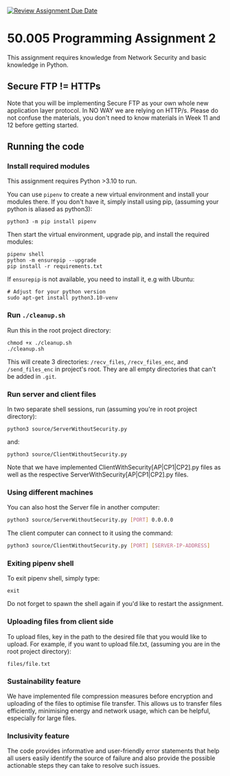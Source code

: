 [![Review Assignment Due Date](https://classroom.github.com/assets/deadline-readme-button-22041afd0340ce965d47ae6ef1cefeee28c7c493a6346c4f15d667ab976d596c.svg)](https://classroom.github.com/a/vB1apsQV)
# 50.005 Programming Assignment 2

This assignment requires knowledge from Network Security and basic knowledge in Python.

## Secure FTP != HTTPs

Note that you will be implementing Secure FTP as your own whole new application layer protocol. In NO WAY we are relying on HTTP/s. Please do not confuse the materials, you don't need to know materials in Week 11 and 12 before getting started.

## Running the code

### Install required modules

This assignment requires Python >3.10 to run.

You can use `pipenv` to create a new virtual environment and install your modules there. If you don't have it, simply install using pip, (assuming your python is aliased as python3):

```
python3 -m pip install pipenv
```

Then start the virtual environment, upgrade pip, and install the required modules:

```
pipenv shell
python -m ensurepip --upgrade
pip install -r requirements.txt
```

If `ensurepip` is not available, you need to install it, e.g with Ubuntu:

```
# Adjust for your python version
sudo apt-get install python3.10-venv
```

### Run `./cleanup.sh`

Run this in the root project directory:

```
chmod +x ./cleanup.sh
./cleanup.sh
```

This will create 3 directories: `/recv_files`, `/recv_files_enc`, and `/send_files_enc` in project's root. They are all empty directories that can't be added in `.git`.

### Run server and client files

In two separate shell sessions, run (assuming you're in root project directory):

```
python3 source/ServerWithoutSecurity.py
```

and:

```
python3 source/ClientWithoutSecurity.py
```
Note that we have implemented ClientWithSecurity[AP|CP1|CP2].py files as well as the respective ServerWithSecurity[AP|CP1|CP2].py files.

### Using different machines

You can also host the Server file in another computer:

```sh
python3 source/ServerWithoutSecurity.py [PORT] 0.0.0.0
```

The client computer can connect to it using the command:

```sh
python3 source/ClientWithoutSecurity.py [PORT] [SERVER-IP-ADDRESS]
```

### Exiting pipenv shell

To exit pipenv shell, simply type:

```
exit
```

Do not forget to spawn the shell again if you'd like to restart the assignment.

### Uploading files from client side

To upload files, key in the path to the desired file that you would like to upload. For example, if you want to upload file.txt, (assuming you are in the root project directory):

```
files/file.txt
```

### Sustainability feature
We have implemented file compression measures before encryption and uploading of the files to optimise file transfer. This allows us to transfer files efficiently, minimising energy and network usage, which can be helpful, especially for large files. 

### Inclusivity feature
The code provides informative and user-friendly error statements that help all users easily identify the source of failure and also provide the possible actionable steps they can take to resolve such issues. 
